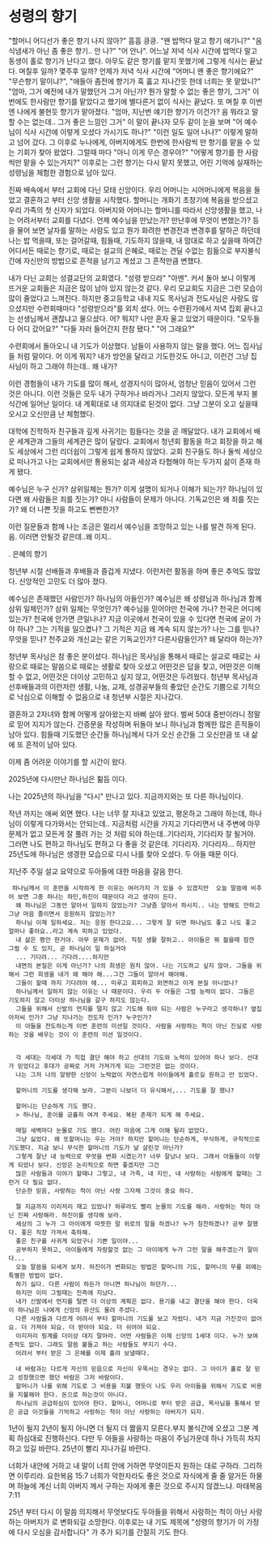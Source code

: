 # 성령의 향기
"할머니 어디선가 좋은 향기 나지 않아?" 흠흠 킁킁. "왠 밥먹다 말고 향기 애기니?" "음식냄새가 아닌 좀 좋은 향기.. 안 나?" "어 안나". 어느날 저녁 식사 시간에 밥먹다 말고 동생이 홀로 향기가 난다고 했다. 아무도 같은 향기를 맡지 못했기에 그렇게 식사는 끝났다. 며칠후 일까? 몇주후 일까? 언제가 저녁 식사 시간에 "어머니 왠 좋은 향기에요?" "무슨향기 말이냐?", "애들아 좀전에 향기가 훅 훓고 지나간듯 한데 너희는 못 맡았니?" "엄마, 그거 예전에 내가 말했던거 그거 아닌가? 뭔가 말할 수 없는 좋은 향기, 그거" 이번에도 한사람만 향기를 맡았다고 했기에 별다른거 없이 식사는 끝났다. 또 며칠 후 이번엔 나에게 불현듯 향기가 맡아졌다. "엄마, 지난번 얘기한 향기가 이건가? 음 뭐라고 말할 수는 없는데.. 그거 좋은 느낌인 그거" 이 말이 끝나자 모두 같이 눈을 보며 "어 예수님이 식사 시간에 이렇게 오셨다 가시기도 하나?" "이런 일도 일어 나나?" 이렇게 말하고 넘어 갔다. 그 이후로 누나에게, 아버지에게도 한번에 한사람씩 만 향기를 맡을 수 있는 기회가 찾아 왔었다. 그럴때 마다 "아니 이게 무슨 경우야?" "어떻게 향기를 한 사람씩만 맡을 수 있는거지?" 이후로는 그런 향기는 다시 맡지 못했고, 어린 기억에 실재하는 성령님을 체험한 경험으로 남아 있다.


진짜 배속에서 부터 교회에 다닌 모태 신앙이다. 우리 어머니는 시어머니에게 복음을 들었고 결혼하고 부터 신앙 생활을 시작했다. 할머니는 개화기 초창기에 복음을 받으셨고 우리 가족의 첫 신자가 되었다. 아버지와 어머니는 할머니를 따라서 신앙생활을 했고, 나는 어려서부터 교회를 다녔다. 언제 예수님을 만났는가? 만난후에 무엇이 변했는가? 등을 물어 보면 날자를 말하는 사람도 있고 뭔가 화려한 변경전과 변경후를 말하곤 하던데 나는 밥 먹을때, 또는 걸어갈때, 힘들때, 기도하지 않을때, 내 맘대로 하고 싶을때 하여간 어디서든 때로는 향기로, 때로는 설교의 은혜로, 때로는 견딜 수없는 힘듦으로 부지불식간에 자신만의 방법으로 흔적을 남기고 계셨고 그 흔적만큼 변했다. 

내가 다닌 교회는 성결교단의 교회였다. "성령 받으라" "아멘". 커서 돌아 보니 이렇게 뜨거운 교회들은 지금은 많이 남아 있지 않는것 같다. 우리 모교회도 지금은 그런 모습이 많이 줄었다고 느껴진다. 하지만 중고등학교 내내 지도 목사님과 전도사님은 사랑도 많으셨지만 수련회때마다 "성령받으라"를 외치 셨다. 어느 수련횐가에서 저녁 집회 끝나고는 선생님께서 괜찮냐고 물으셨다. 어? 뭐지? 나만 혼자 울고 있었기 때문이다. "모두들 다 어디 갔어요?" "다들 자러 들어간지 한참 됐다." "어 그래요?"

수련회에서 돌아오니 내 기도가 이상했다. 남들이 사용하지 않는 말을 했다. 어느 집사님들 처럼 말이다. 어 이게 뭐지? 내가 방언을 달라고 기도한것도 아니고, 이런건 그냥 집사님이 하고 그래야 하는데.. 왜 내가?

이런 경험들이 내가 기도를 많이 해서, 성경지식이 많아서, 엄청난 믿음이 있어서 그런 것은 아니다. 이런 것들은 모두 내가 구하거나 바라거나 그러지 않았다. 모든게 부지 불식간에 일어난 일이다. 내 계획대로 내 의지대로 된것이 없다. 그냥 그분이 오고 싶을때 오시고 오신만큼 난 체험했다.

대학에 진학하자 친구들과 깊게 사귀기는 힘들다는 것을 곧 깨달았다. 내가 교회에서 배운 세계관과 그들의 세계관은 많이 달랐다. 교회에서 청년회 활동을 하고 회장을 하고 해도 세상에서 그런 리더쉽이 그렇게 쉽게 통하지 않았다. 교회 친구들도 하나 둘씩 세상으로 떠나가고 나는 교회에서만 통용되는 삶과 세상과 타협해야 하는 두가지 삶이 존재 하게 됐다. 

예수님은 누구 신가? 삼위일체는 뭔가? 이게 설명이 되거나 이해가 되는가? 하나님이 있다면 왜 사람들은 죄를 짓는가? 아니 사람들이 문제가 아니다. 기독교인은 왜 죄를 짓는가? 왜 더 나쁜 짓을 하고도 뻔뻔한가? 

이런 질문들과 함께 나는 조금은 멀리서 예수님을 조망하고 있는 나를 발견 하게 된다. 음. 이러면 안될것 같은데..왜 이지..



. 은혜의 향기

청년부 시절 선배들과 후배들과 즐겁게 지냈다. 이런저런 활동을 하며 좋은 추억도 많았다. 신앙적인 고민도 더 많아 졌다. 

예수님은 존재했던 사람인가? 하나님의 아들인가? 예수님은 왜 성령님과 하나님과 함께 삼위 일체인가? 삼위 일체는 무엇인가? 예수님을 믿어야만 천국에 가나? 천국은 어디에 있는가? 천국에 안가면 큰일나나? 지금 이곳에서 천국이 있을 수 있다면 천국에 굳이 가야 하나? 그는 기적을 일으켰나? 그 기적은 지금 왜 계속 되지 않는가? 나는 그를 믿나? 무엇을 믿나? 천주교와 개신교는 같은 기독교인가? 다른사람들인가? 왜 달라야 하는가? 

청년부 목사님은 참 좋은 분이셨다.  하나님은 목사님을 통해서 때로는 설교로 때로는 사랑으로 때로는 말씀으로 때로는 생활로 찾아 오셨고 어떤것은 답을 찾고, 어떤것은 이해할 수 없고, 어떤것은 더이상 고민하고 싶지 않고, 어떤것은 두려웠다. 청년부 목사님과 선후배들과의 이런저런 생활, 나눔, 교제, 성경공부들의 좋았던 순간도 기쁨으로 기적으로 낙심으로 이해할 수 없음으로 내 청년부 시절은 지나갔다. 

결혼하고 2자녀와 함께 어떻게 살아왔는지 바삐 살아 왔다. 벌써 50대 중반이라니 정말로 믿어 지지가 않는다. 간증문을 작성하며 뒤돌아 보니 하나님과 함께한 많은 흔적들이 남아 있다. 힘들때 기도했던 순간들 하나님께서 다가 오신 순간들 그 오신만큼 또 내 삶에 또 흔적이 남아 있다. 

이제 좀 어려운 이야기를 할 시간이 왔다. 

2025년에 다시만난 하나님은 힒듬 이다. 

나는 2025년의 하나님을 "다시" 만나고 있다. 지금까지와는 또 다른 하나님이다. 

작년 까지는 애써 외면 했다. 나는 너무 잘 지내고 있었고, 평온하고 그래야 하는데, 하나님이 이렇게 다가와서는 안되는데.. 지금처럼 시간을 가지고 기다리면서 내 주변에 아무 문제가 없고 모든게 잘 풀려 가는 것 처럼 되야 하는데..기다리자, 기다리자 잘 될거야. 그러면  나도 편하고 하나님도 편하고 다 좋을 것 같은데. 기다리자. 기다리자... 하지만 25년도에 하나님은 생경한 모습으로 다시 나를 찾아 오셨다. 두 아들 때문 이다. 

지난주 주일 설교 요약으로 두아들에 대한 마음을 갈음 한다.


```
 하나님께서 이 훈련을 시작하게 한 이유는 여러가지 가 있을 수 있겠지만  오늘 말씀에 비추어 보면 그중 하나는 하민,하진이 때문이다 라고 생각이 든다. 
  왜 하나님은 그동안 알아서 일하지 않았는가? 그냥좀 알아서 하시지.. 나는 방해도 안하고 그냥 마음 졸이면서 응원하지 않았는가? 
  하나님 이제 일하세요. 저는 응원 한다고요... 그렇게 잘 되면 하나님도 좋고 나도 좋고 얼마나 좋아요..라고 계속 피하고 있었다. 
  내 삶은 평안 한거야. 아무 문제가 없어. 직장 생활 잘하고.. 아이들은 뭐 젊을때 잠깐 그럴 수 도 있지, 곧 하나님이 일 하실거야
  ... 기다려... 기다려....하지만 
  내면의 본질은 이게 아닌가? 나의 희생은 원치 않아. 나는 기도하고 싶지 않아. 그들을 위해서 그런 희생을 내가 왜 해야 해...그건 그들이 알아서 해야해. 
  그들이 할때 까지 기다려야 헤... 미루고 회피하고 외면하고 이게 본질 아니었나?
  하나님께서 일하지 않는 이유는 나 때문이다. 우리 두 아들은 그럴 능력이 없다. 그들은 기도하지 않고 더이상 하나님을 갈구 하지도 않는다. 
  그들을 위해서 신발의 먼지를 떨지 않고 기도해 줘야 되는 사람은 누구라고 생각하나? 옆집 아저씨 인가? 그냥 지나가는 전도자 인가? 누구인가? 
  이 아들을 전도하는게 이번 훈련의 미션일 것이다. 사람을 사랑하는 척이 아닌 진실로 사랑하는 것을 배우는 것이 이 훈련의 미션 일것이다. 
  
  
  각 세대는 각세대 가 직접 결단 해야 하고 선대의 기도와 노력이 있어야 하나 보다. 선대가 믿었다고 후대가 공짜로 거저 가져가게 되는 그런것은 없는 것이다. 
  나는 그저 나의 알량한 신앙이 노력없이 자연스럽게 아이들에게 흘르길 원하고 만 있었다. 

  할머니의 기도를 생각해 보라. 그분이 나보더 더 유식해서,... 기도를 잘 했나?

  할머니는 단순하게 기도 했다. 
  > 하나님, 훈이를 긍휼히 여겨 주세요. 복된 존재가 되게 해 주세요.

  매일 새벽마다 눈물로 기도 했다. 어린 마음에 그게 이해 될리 없었다.
  그냥 싫었다. 왜 또할머니는 우는 거야? 하지만 할머니는 단순하게, 무식하게, 규칙적으로 기도했다. 지금 보니 무식한 할머니의 기도가 날 살린것 아닌가? 
  그렇게 잘난 내 능력으로 무엇을 변화 시켰는가? 너무 잘났나 보다. 그래서 아들들이 이렇게 되었나 보다. 신앙은 논리적으로 하면 좋겠지만 그건 
  많은 사람들과 이야기 할때나 그렇고, 내 가족, 내 지인, 내 사랑하는 사람에게 할때는 그런거 다 필요 없다. 
  단순한 믿음, 사랑하는 척이 아닌 사랑 그자체 그것이 중요 하다.

  뭘 지금까지 이리저리 재고 있었나? 하루라도 빨리 눈물의 기도를 해라. 사랑하는 척이 아닌 진짜 사랑해라. 하진이를 생각해 보라. 
  세상의 그 누가 그 아이에게 따뜻한 말 위로의 말을 하겠나? 누가 칭찬하겠나? 공부 잘했다. 좋은 직장 가져서 축하해. 
  좋은 친구를 사귀게 되었구나 기쁜 일이야... 
  공부하지 못하고, 아이들에게 자랑할것 없는 그 아이에게 누가 그런 말을 해주겠는가 말이다... 
  오늘 말씀을 되새겨 보자. 하진이가 변화되는 방법은 할머니의 기도, 할머니의 무릎 외에는 특별한 방법이 없다. 
  하기 싫다. 다른 사람이 하든가 아니면 하나님이 하던가... 
  하지만 이미 그럴때는 진즉에 지났다.
  내가 신발에서 먼지를 털면 더 이상의 계획은 없다. 용기를 내고 결단을 해야 한다. 더욱이 하나님은 나에게 신앙의 유산도 물려 주셨다. 
  다른 사람들과 다르게 어려서 부터 할머니의 기도롤 보고 자랐다. 내가 지금 가진것이 없어요. 더 가져야 되요. 더 받아야 되요. 더 쉬어야 되요. 
  이리저리 핑계를 더이상 대지 말아라. 어떤 사람들은 이제 신앙의 1세대 이다. 누가 보여준적도 없다. 그래도 말씀 붙들고 하는 사람들도 부지기 수다.  
  어려서 부터 받은 그 은혜를 이제 흘려 보낼때다. 

  내 바람과는 다르게 자신의 믿음으로 자신이 우뚝서는 경우는 없다. 그 아이가 홀로 잘 믿고 성장했으면 했던 바람은 그저 바람이다. 
  할머니가 나를 위해 기도로 그 비용을 지불 했듯이 나도 우리 아이들을 위해서 기도로 비용을 지불해야 한다. 돈으로 하는것이 아니다. 
  하나님의 공급하심이 있어야 한다. 할머니, 어머니로 부터 받은 공급, 목사님을 통해서 받은 공급 이것들을 기억하고 사랑하는 척이 아닌 사랑하는 아버지가 되자.

```


1년이 될지 2년이 될지 아니면 더 될지 더 짦을지 모른다.부지 불식간에 오셨고 그분 계획 하심대로 진행하신다. 다만 두 아들을 사랑하는 마음이 주님가운데 하나 가득히 차지하고 있길 바란다. 25년이 빨리 지나가길 바란다.  

너희가 내안에 거하고 내 말이 너희 안에 거하면 무엇이든지 원하는 대로 구하라. 그리하면 이루리라. 요한복음 15:7
너희가 악한자라도 좋은 것으로 자식에게 줄 줄 알거든 하물며 하늘에 계신 너희 아버지 께서 구하는 자에게 좋은 것으로 주시지 않겠느냐. 마태복음 7:11

25년 부터 다시 이 말씀 의지해서 무엇보다도 두아들을 위해서 사랑하는 척이 아닌 사랑하는 아버지가 로 변화되길 소망한다. 
이후로는 내 기도 제목에 "성령의 향기가 이 가정에 다시 오심을 감사합니다" 가 추가 되기를 간절히 기도 한다. 
